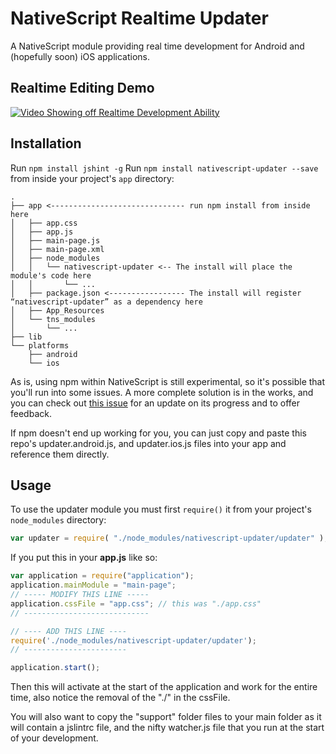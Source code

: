 # NativeScript Realtime Updater

A NativeScript module providing real time development for Android and (hopefully soon) iOS applications.


## Realtime Editing Demo
[![Video Showing off Realtime Development Ability](http://img.youtube.com/vi/cCiyJZexSOQ/0.jpg)](http://www.youtube.com/watch?v=cCiyJZexSOQ)


## Installation

Run `npm install jshint -g`
Run `npm install nativescript-updater --save` from inside your project's `app` directory:

```
.
├── app <------------------------------ run npm install from inside here
│   ├── app.css
│   ├── app.js
│   ├── main-page.js
│   ├── main-page.xml
│   ├── node_modules
│   │   └── nativescript-updater <-- The install will place the module's code here
│   │       └── ...
│   ├── package.json <----------------- The install will register “nativescript-updater” as a dependency here
│   ├── App_Resources  
│   └── tns_modules
│       └── ...
├── lib
└── platforms
    ├── android
    └── ios
```

As is, using npm within NativeScript is still experimental, so it's possible that you'll run into some issues. A more complete solution is in the works, and you can check out [this issue](https://github.com/NativeScript/nativescript-cli/issues/362) for an update on its progress and to offer feedback.

If npm doesn't end up working for you, you can just copy and paste this repo's updater.android.js, and updater.ios.js files into your app and reference them directly.


## Usage

To use the updater module you must first `require()` it from your project's `node_modules` directory:

```js
var updater = require( "./node_modules/nativescript-updater/updater" );
```

If you put this in your **app.js** like so:
```js
var application = require("application");
application.mainModule = "main-page";
// ----- MODIFY THIS LINE -----
application.cssFile = "app.css"; // this was "./app.css"
// ----------------------------

// ---- ADD THIS LINE ----
require('./node_modules/nativescript-updater/updater');
// -----------------------

application.start();
```

Then this will activate at the start of the application and work for the entire time, also notice the removal of the "./" in the cssFile.  

You will also want to copy the "support" folder files to your main folder as it will contain a jslintrc file, and the nifty watcher.js file that you run at the start of your development.
